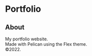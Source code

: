 # Portfolio


## About <a name = "about"></a>

My portfolio website.<br>
Made with Pelican using the Flex theme.<br>
&copy;2022.


